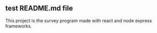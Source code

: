## test README.md file

This project is the survey program made with react and node express frameworks.

